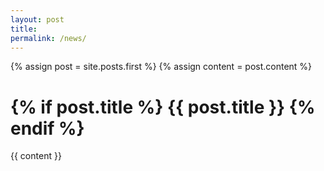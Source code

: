 ```yaml
---
layout: post
title: 
permalink: /news/
---
```


{% assign post = site.posts.first %}
{% assign content = post.content %}
<h1 class="entry-title">
{% if post.title %}
    {{ post.title }}
{% endif %}
</h1>
{{ content }}

